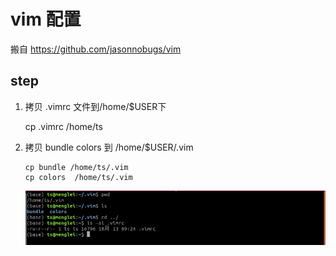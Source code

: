 # vim 配置

搬自 https://github.com/jasonnobugs/vim

## step

1. 拷贝 .vimrc 文件到/home/$USER下

   cp .vimrc /home/ts

2. 拷贝 bundle colors 到 /home/$USER/.vim

   ```shell
   cp bundle /home/ts/.vim
   cp colors  /home/ts/.vim
   ```

   ![image-20231013095325807](images/image-20231013095325807.png)